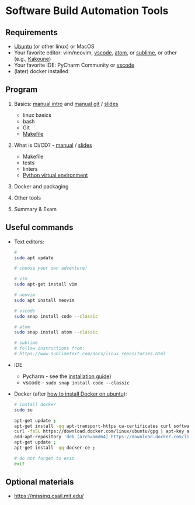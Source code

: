 # Software Build Automation Tools

## Requirements

- [Ubuntu](https://wiki.ubuntu.com/Releases) (or other linux) or MacOS
- Your favorite editor: vim/neovim, [vscode](https://code.visualstudio.com/), [atom](https://atom.io/), or [sublime](https://www.sublimetext.com/), or other (e.g., [Kakoune](https://www.redhat.com/sysadmin/kakoune-vi-text-editor))
- Your favorite IDE: PyCharm Community or [vscode](https://code.visualstudio.com/)
- (later) docker installed

## Program

1. Basics: [manual intro](00_intro/README.md) and [manual git](01_exercise/manual.md) / [slides](01_slides/index.pdf)

   - linux basics
   - bash
   - Git
   - [Makefile](01_exercise/example/)

2. What is CI/CD? - [manual](02_exercise/README.md) / [slides](02_slides/index.pdf)

   - Makefile
   - tests
   - linters
   - [Python virtual environment](https://docs.python.org/3/tutorial/venv.html)

3. Docker and packaging <!-- [9/15]-->

4. Other tools <!-- [12/15] -->

5. Summary & Exam  <!-- [15/15] -->

## Useful commands

- Text editors:

  ```bash
  # 
  sudo apt update
  
  # choose your own adventure!
  
  # vim
  sudo apt-get install vim
  
  # neovim
  sudo apt install neovim
  
  # vscode
  sudo snap install code --classic
  
  # atom
  sudo snap install atom --classic
  
  # sublime
  # follow instructions from:
  # https://www.sublimetext.com/docs/linux_repositories.html
  ```

- IDE

  - Pycharm - see the [installation guide](https://www.jetbrains.com/help/pycharm/installation-guide.html#toolbox))
  - vscode - `sudo snap install code --classic`

- Docker (after [how to install Docker on ubuntu](https://docs.docker.com/engine/install/ubuntu/#installation-methods)):

   ```bash
   # install docker
   sudo su

   apt-get update ;
   apt-get install -qq apt-transport-https ca-certificates curl software-properties-common ;
   curl -fsSL https://download.docker.com/linux/ubuntu/gpg | apt-key add - ;
   add-apt-repository 'deb [arch=amd64] https://download.docker.com/linux/ubuntu '$(lsb_release -cs)' stable' ;
   apt-get update ;
   apt-get install -qq docker-ce ;

   # do not forget to exit
   exit
   ```

## Optional materials

- https://missing.csail.mit.edu/


